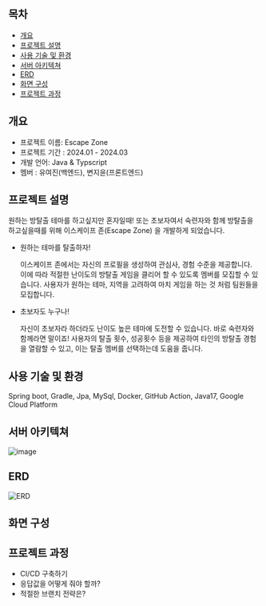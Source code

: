 ## 목차
  - [개요](#개요)
  - [프로젝트 설명](#프로젝트-설명)
  - [사용 기술 및 환경](#사용-기술-및-환경)
  - [서버 아키텍쳐](#서버-아키텍쳐)
  - [ERD](#ERD)
  - [화면 구성](#화면-구성)
  - [프로젝트 과정](#프로젝트-과정)


## 개요
- 프로젝트 이름: Escape Zone
- 프로젝트 기간 : 2024.01 - 2024.03
- 개발 언어: Java & Typscript
- 멤버 : 유여진(백엔드), 변지윤(프론트엔드)



## 프로젝트 설명
원하는 방탈출 테마를 하고싶지만 혼자일때! 또는 초보자여서 숙련자와 함께 방탈출을 하고싶을때를 위해 이스케이프 존(Escape Zone) 을 개발하게 되었습니다.

* ﻿﻿원하는 테마를 탈출하자!
  
  이스케이프 존에서는 자신의 프로필을 생성하여 관심사, 경험 수준을 제공합니다.
  이에 따라 적절한 난이도의 방탈출 게임을 클리어 할 수 있도록 멤버를 모집할 수 있습니다.
  사용자가 원하는 테마, 지역을 고려하여 마치 게임을 하는 것 처럼 팀원들을 모집합니다.
* ﻿﻿초보자도 누구나!
  
  자신이 초보자라 하더라도 난이도 높은 테마에 도전할 수 있습니다.
  바로 숙련자와 함께라면 말이죠!
  사용자의 탈출 횟수, 성공횟수 등을 제공하여 타인의 방탈출 경험을 열람할 수 있고, 이는 탈출 멤버를 선택하는데 도움을 줍니다. 





## 사용 기술 및 환경
Spring boot, Gradle, Jpa, MySql, Docker, GitHub Action, Java17, Google Cloud Platform

## 서버 아키텍쳐
![image](https://github.com/escape-zone/escape-zone-BE/assets/90737926/dbe18e81-b43e-437f-87af-3e787be24472)


## ERD
![ERD](https://github.com/escape-zone/escape-zone-BE/assets/90737926/ffeca035-cfcd-4971-bc61-80d624e6fa92)


## 화면 구성


## 프로젝트 과정
- CI/CD 구축하기
- 응답값을 어떻게 줘야 할까?
- 적절한 브랜치 전략은?
